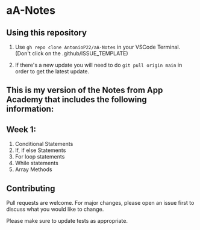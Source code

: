 # aA-Notes

## Using this repository

1. Use ```gh repo clone AntonioP22/aA-Notes``` in your VSCode Terminal. (Don't click on the .github/ISSUE_TEMPLATE)

2. If there's a new update you will need to do ```git pull origin main``` in order to get the latest update.

## This is my version of the Notes from App Academy that includes the following information:

## Week 1:

1. Conditional Statements
2. If, if else Statements
3. For loop statements
4. While statements
5. Array Methods

## Contributing

Pull requests are welcome. For major changes, please open an issue first to discuss what you would like to change.

Please make sure to update tests as appropriate.
